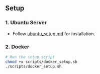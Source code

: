 ## Setup
### 1. Ubuntu Server
- Follow [ubuntu_setup.md](docs/ubuntu_setup.md) for installation.

### 2. Docker
```bash
# Run the setup script
chmod +x scripts/docker_setup.sh
./scripts/docker_setup.sh
